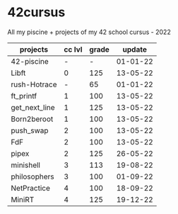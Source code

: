 # 42cursus

All my piscine + projects of my 42 school cursus - 2022

| projects | cc lvl | grade | update |
| --- | --- | --- | --- |
| 42-piscine | - | - | 01-01-22 |
| Libft | 0 | 125 | 13-05-22 |
| rush-Hotrace | - | 65 | 01-01-22 |
| ft_printf | 1 | 100 | 13-05-22 |
| get_next_line | 1 | 125 | 13-05-22 |
| Born2beroot | 1 | 100 | 13-05-22 |
| push_swap | 2 | 100 | 13-05-22 |
| FdF | 2 | 100 | 13-05-22 |
| pipex | 2 | 125 | 26-05-22 |
| minishell | 3 | 113 | 19-08-22 |
| philosophers | 3 | 100 | 01-09-22|
| NetPractice | 4 | 100 | 18-09-22|
| MiniRT | 4 | 125 | 19-12-22 |
